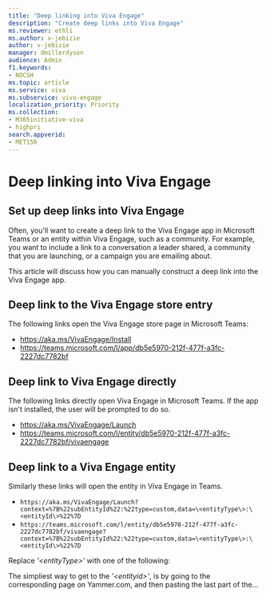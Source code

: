 ```yaml
---
title: "Deep linking into Viva Engage"
description: "Create deep links into Viva Engage"
ms.reviewer: ethli
ms.author: v-jebizie
author: v-jebizie
manager: dmillerdyson
audience: Admin
f1.keywords:
- NOCSH
ms.topic: article
ms.service: viva
ms.subservice: viva-engage
localization_priority: Priority
ms.collection:  
- M365initiative-viva
- highpri
search.appverid:
- MET150
---
```

# Deep linking into Viva Engage

## Set up deep links into Viva Engage

Often, you'll want to create a deep link to the Viva Engage app in Microsoft Teams or an entity within Viva Engage, such as a community. For example, you want to include a link to a conversation a leader shared, a community that you are launching, or a campaign you are emailing about.

This article will discuss how you can manually construct a deep link into the Viva Engage app.

## Deep link to the Viva Engage store entry
The following links open the Viva Engage store page in Microsoft Teams:
- https://aka.ms/VivaEngage/Install
- https://teams.microsoft.com/l/app/db5e5970-212f-477f-a3fc-2227dc7782bf

## Deep link to Viva Engage directly
The following links directly open Viva Engage in Microsoft Teams. If the app isn't installed, the user will be prompted to do so.
- https://aka.ms/VivaEngage/Launch
- https://teams.microsoft.com/l/entity/db5e5970-212f-477f-a3fc-2227dc7782bf/vivaengage


## Deep link to a Viva Engage entity
Similarly these links will open the entity in Viva Engage in Teams. 

- `https://aka.ms/VivaEngage/Launch?context=%7B%22subEntityId%22:%22type=custom,data=\<entityType\>:\<entityId\>%22%7D`
- `https://teams.microsoft.com/l/entity/db5e5970-212f-477f-a3fc-2227dc7782bf/vivaengage?context=%7B%22subEntityId%22:%22type=custom,data=\<entityType\>:\<entityId\>%22%7D`

Replace _'\<entityType\>'_ with one of the following:
  
The simpliest way to get to the _'\<entityid\>'_, is by going to the corresponding page on Yammer.com, and then pasting the last part of the...
